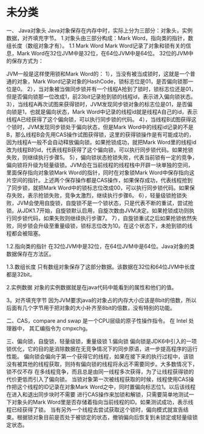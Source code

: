 未分类
===

一、 Java对象头
Java对象保存在内存中时，实际上分为三部分：对象头，实例数据，对齐填充字节。
1.对象头由三部分构成：Mark Word，指向类的指针，数组长度（数组对象才有）。
1.1 Mark Word
Mark Word记录了对象和锁有关的信息，Mark Word在32位JVM中是32位，在64位JVM中是64位。
32位的JVM中的保存方式为：

JVM一般是这样使用锁和Mark Word的：
1），当没有被当成锁时，这就是一个普通的对象，Mark Word记录对象的HashCode，锁标志位是01，是否偏向锁那一位是0。
2），当对象被当做同步锁并有一个线程A抢到了锁时，锁标志位还是01，但是否偏向锁那一位改成1，前23bit记录抢到锁的线程id，表示进入偏向锁状态。
3），当线程A再次试图来获得锁时，JVM发现同步锁对象的标志位是01，是否偏向锁是1，也就是偏向状态，Mark Word中记录的线程id就是线程A自己的id，表示线程A已经获得了这个偏向锁，可以执行同步锁的代码。
4），当线程B试图获得这个锁时，JVM发现同步锁处于偏向状态，但是Mark Word中的线程id记录的不是B，那么线程B会先用CAS操作试图获得锁，这里的获得锁操作是有可能成功的，因为线程A一般不会自动释放偏向锁。如果抢锁成功，就把Mark Word里的线程id改为线程B的id，代表线程B获得了这个偏向锁，可以执行同步锁代码。如果抢锁失败，则继续执行步骤5。
5），偏向锁状态抢锁失败，代表当前锁有一定的竞争，偏向锁将升级为轻量级锁。JVM会在当前线程的线程栈中开辟一块单独的空间，里面保存指向对象锁Mark Word的指针，同时在对象锁Mark Word中保存指向这片空间的指针。上述两个保存操作都是CAS操作，如果保存成功，代表线程抢到了同步锁，就把Mark Word中的锁标志位改成00，可以执行同步锁代码。如果保存失败，表示抢锁失败，竞争太激烈，继续执行步骤6。
6），轻量级锁抢锁失败，JVM会使用自旋锁，自旋锁不是一个锁状态，只是代表不断的重试，尝试抢锁。从JDK1.7开始，自旋锁默认启用，自旋次数由JVM决定。如果抢锁成功则执行同步锁代码，如果失败则继续执行步骤7。
7），自旋锁重试之后如果抢锁依然失败，同步锁会升级至重量级锁，锁标志位改为10。在这个状态下，未抢到锁的线程都会被阻塞。

1.2.指向类的指针
在32位JVM中是32位，在64位JVM中是64位。Java对象的类数据保存在方法区。

1.3.数组长度
只有数组对象保存了这部分数据。该数据在32位和64位JVM中长度都是32bit。

2.实例数据
对象的实例数据就是在java代码中能看到的属性和他们的值。

3。对齐填充字节
因为JVM要求java的对象占的内存大小应该是8bit的倍数，所以后面有几个字节用于把对象的大小补齐至8bit的倍数，没有特别的功能。

二、CAS，compare and swap
是一个CPU层级的原子性操作指令。 在 Intel 处理器中， 其汇编指令为 cmpxchg。


三、偏向锁，自旋锁，轻量级锁，重量级锁
1.偏向锁
偏向锁是JDK6中引入的一项锁优化，它的目的是消除数据在无竞争情况下的同步原语，进一步提高程序的运行性能。
偏向锁会偏向于第一个获得它的线程，如果在接下来的执行过程中，该锁没有被其他的线程获取，则持有偏向锁的线程将永远不需要同步。大多数情况下，锁不仅不存
在多线程竞争，而且总是由同一线程多次获得，为了让线程获得锁的代价更低而引入了偏向锁。
当锁对象第一次被线程获取的时候，线程使用CAS操作把这个线程的ID记录在对象Mark Word之中，同时置偏向标志位1。以后该线程在进入和退出同步块时不需要
进行CAS操作来加锁和解锁，只需要简单地测试一下对象头的Mark Word里是否存储着指向当前线程的ID。如果测试成功，表示线程已经获得了锁。
当有另外一个线程去尝试获取这个锁时，偏向模式就宣告结束。根据锁对象目前是否处于被锁定的状态，撤销偏向后恢复到未锁定或轻量级锁定状态。
